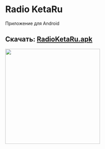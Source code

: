 # Radio KetaRu
Приложение для Android

## Скачать: [RadioKetaRu.apk](https://github.com/lisikme/live.ketaru.com/releases/download/Stable/RadioKetaRu.apk)

<img src="https://github.com/lisikme/live.ketaru.com/blob/main/Screenshot_2023-11-08-04-17-12-759.jpg" style="width:300px;"/>
